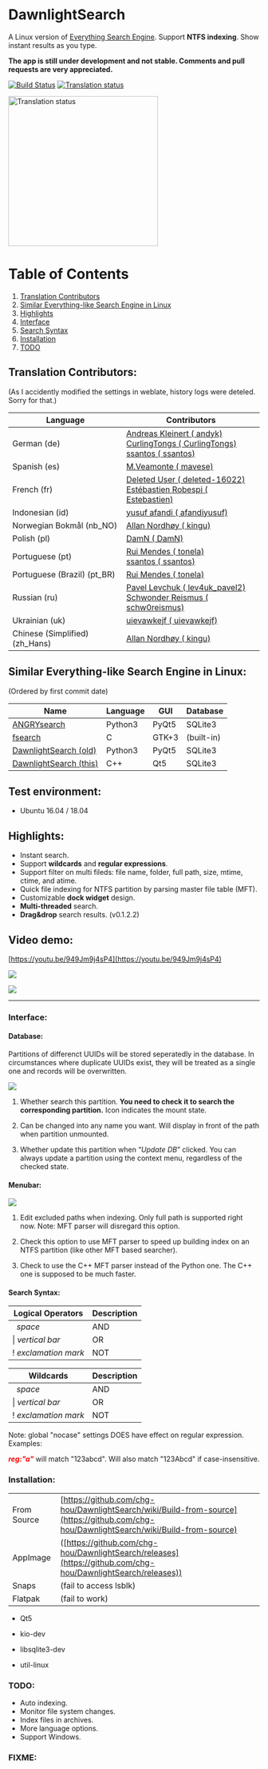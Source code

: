 # DawnlightSearch

A Linux version of [Everything Search Engine](https://www.voidtools.com/). Support **NTFS indexing**. Show instant results as you type.

__The app is still under development and not stable. Comments and pull requests are very appreciated.__

[![Build Status](https://travis-ci.org/chg-hou/DawnlightSearch.svg?branch=c%2B%2B-version)](https://travis-ci.org/chg-hou/DawnlightSearch)
<a href="https://hosted.weblate.org/projects/dawnlightsearch/translations/">
<img src="https://hosted.weblate.org/widgets/dawnlightsearch/-/translations/svg-badge.svg" alt="Translation status" >
</a>

<img src="https://hosted.weblate.org/widgets/dawnlightsearch/-/translations/multi-auto.svg?"  alt="Translation status"   height="300" >  

# Table of Contents
1. [Translation Contributors](#translation-contributors)
2. [Similar Everything-like Search Engine in Linux](#similar-tools)
3. [Highlights](#highlights)
4. [Interface](#interface)
5. [Search Syntax](#syntax)
6. [Installation](#installation)
7. [TODO](#todo)

## Translation Contributors<a name="translation-contributors"/>:

(As I accidently modified the settings in weblate, history logs were deteled. Sorry for that.)

|Language|Contributors|
|-|-|
|German (de) |[Andreas Kleinert ( andyk)](https://hosted.weblate.org/user/andyk/)<br>[CurlingTongs ( CurlingTongs)](https://hosted.weblate.org/user/CurlingTongs/)<br>[ssantos ( ssantos)](https://hosted.weblate.org/user/ssantos/)|
|Spanish (es) |[M.Veamonte ( mavese)](https://hosted.weblate.org/user/mavese/)|
|French (fr) |[Deleted User ( deleted-16022)](https://hosted.weblate.org/user/deleted-16022/)<br>[Estébastien Robespi ( Estebastien)](https://hosted.weblate.org/user/Estebastien/)|
|Indonesian (id) |[yusuf afandi ( afandiyusuf)](https://hosted.weblate.org/user/afandiyusuf/)|
|Norwegian Bokmål (nb_NO) |[Allan Nordhøy ( kingu)](https://hosted.weblate.org/user/kingu/)|
|Polish (pl) |[DamN ( DamN)](https://hosted.weblate.org/user/DamN/)|
|Portuguese (pt) |[Rui Mendes ( tonela)](https://hosted.weblate.org/user/tonela/)<br>[ssantos ( ssantos)](https://hosted.weblate.org/user/ssantos/)|
|Portuguese (Brazil) (pt_BR) |[Rui Mendes ( tonela)](https://hosted.weblate.org/user/tonela/)|
|Russian (ru) |[Pavel Levchuk ( lev4uk_pavel2)](https://hosted.weblate.org/user/lev4uk_pavel2/)<br>[Schwonder Reismus ( schw0reismus)](https://hosted.weblate.org/user/schw0reismus/)|
|Ukrainian (uk) |[uievawkejf ( uievawkejf)](https://hosted.weblate.org/user/uievawkejf/)|
|Chinese (Simplified) (zh_Hans) |[Allan Nordhøy ( kingu)](https://hosted.weblate.org/user/kingu/)|

## Similar Everything-like Search Engine in Linux<a name="similar-tools"/>: 

(Ordered by first commit date)

| Name | Language | GUI | Database | 
|-|-|-|-|
|[ANGRYsearch](https://github.com/DoTheEvo/ANGRYsearch) | Python3 | PyQt5 | SQLite3 |
|[fsearch](https://github.com/cboxdoerfer/fsearch) | C | GTK+3 | (built-in) |
|[DawnlightSearch (old)](https://github.com/chg-hou/DawnlightSearch/tree/master) | Python3 | PyQt5 | SQLite3 |
|[DawnlightSearch (this)](https://github.com/chg-hou/DawnlightSearch) | C++ | Qt5 | SQLite3 |


## Test environment:

 - Ubuntu 16.04 / 18.04

## Highlights<a name="highlights"/>:

 - Instant search.
 - Support **wildcards** and **regular expressions**.
 - Support filter on multi fileds: file name, folder, full path, size, mtime, ctime, and atime. 
  - Quick file indexing for NTFS partition by parsing master file table (MFT).
  - Customizable **dock widget** design.
  - **Multi-threaded** search. 
  - **Drag&drop** search results. (v0.1.2.2)
  
## Video demo:

[https://youtu.be/949Jm9j4sP4](https://youtu.be/949Jm9j4sP4)

![](./_screenshot/Dawnlight%20Search_c++.png)

![](./_screenshot/Dawnlight%20Search_2.png)

--------------------------------

### Interface<a name="interface"/>:

#### Database:

Partitions of differenct UUIDs will be stored seperatedly in the database. In circumstances where duplicate UUIDs exist, they will be treated as a single one and records will be overwritten. 

![](./_screenshot/Database_table_1.png)

1. Whether search this partition. **You need to check it to search the corresponding partition.** Icon indicates the mount state.

2. Can be changed into any name you want. Will display in front of the path when partition unmounted.

3. Whether update this partition when “*Update DB*” clicked. You can always update a partition using the context menu, regardless of the checked state.


#### Menubar:

![](./_screenshot/Main_menu.png)

1. Edit excluded paths when indexing. Only full path is supported right now. Note: MFT parser will disregard this option.

2. Check this option to use MFT parser to speed up building index on an NTFS partition (like other MFT based searcher). 

3. Check to use the C++ MFT parser instead of the Python one. The C++ one is supposed to be much faster.


#### Search Syntax<a name="syntax"/>:


  Logical Operators   |  Description 
-------- | ---
&#160;  *space* | AND
 &#124; *vertical bar*   | OR
!   *exclamation mark* | NOT


  Wildcards   |  Description 
-------- | ---
&#160;  *space* | AND
 &#124; *vertical bar*   | OR
!   *exclamation mark* | NOT



Note: global "nocase" settings DOES have effect on regular expression.  
Examples: 

<span style="color:red"> ***reg:"a"*** </span> will match "123abcd". Will also match "123Abcd" if case-insensitive. 



### Installation<a name="installation"/>:

|||
|-|-|
|From Source| [https://github.com/chg-hou/DawnlightSearch/wiki/Build-from-source](https://github.com/chg-hou/DawnlightSearch/wiki/Build-from-source)|
|AppImage|([https://github.com/chg-hou/DawnlightSearch/releases](https://github.com/chg-hou/DawnlightSearch/releases))|
|Snaps|(fail to access lsblk)|
|Flatpak|(fail to work)|


 - Qt5

 - kio-dev
 
 - libsqlite3-dev
 
 - util-linux
 
### TODO<a name="todo"/>:
 - Auto indexing.
 - Monitor file system changes.
 - Index files in archives.
 - More language options.
 - Support Windows.

### FIXME:


